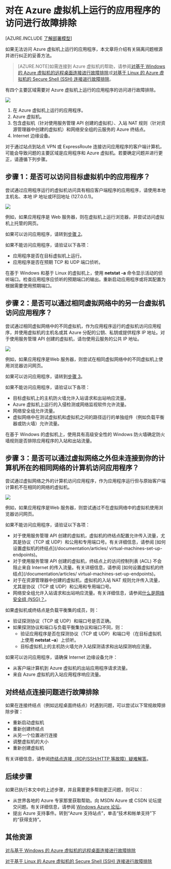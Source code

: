 <properties
	pageTitle="排查 VM 上的应用程序访问问题 | Windows Azure"
	description="如果无法访问 Azure 虚拟机上运行的应用程序，则可以按照这些步骤来隔离问题来源。"
	services="virtual-machines"
	documentationCenter=""
	authors="dsk-2015"
	manager="timlt"
	editor=""
	tags="top-support-issue,azure-service-management,azure-resource-manager"/>

<tags
	ms.service="virtual-machines"
	ms.date="11/17/2015"
	wacn.date="01/14/2016"/>

# 对在 Azure 虚拟机上运行的应用程序的访问进行故障排除

[AZURE.INCLUDE [了解部署模型](../includes/learn-about-deployment-models-both-include.md)]


如果无法访问 Azure 虚拟机上运行的应用程序，本文章将介绍有关隔离问题根源并进行纠正的妥善方法。

> [AZURE.NOTE]如需连接到 Azure 虚拟机的帮助，请参阅[对基于 Windows 的 Azure 虚拟机的远程桌面连接进行故障排除](/documentation/articles/virtual-machines-troubleshoot-remote-desktop-connections)或[对基于 Linux 的 Azure 虚拟机的 Secure Shell (SSH) 连接进行故障排除](/documentation/articles/virtual-machines-troubleshoot-ssh-connections)。

有四个主要区域需要对 Azure 虚拟机上运行的应用程序的访问进行故障排除。

![](./media/virtual-machines-troubleshoot-access-application/tshoot_app_access1.png)

1.	在 Azure 虚拟机上运行的应用程序。
2.	Azure 虚拟机。
3.	包含虚拟机（针对使用服务管理 API 创建的虚拟机）、入站 NAT 规则（针对资源管理器中创建的虚拟机）和网络安全组的云服务的 Azure 终结点。
4.	Internet 边缘设备。

对于通过站点到站点 VPN 或 ExpressRoute 连接访问应用程序的客户端计算机，可能会导致问题的主要区域是应用程序和 Azure 虚拟机。若要确定问题并进行更正，请遵循下列步骤。

## 步骤 1：是否可以访问目标虚拟机中的应用程序？

尝试通过应用程序运行的虚拟机访问具有相应客户端程序的应用程序，请使用本地主机名、本地 IP 地址或环回地址 (127.0.0.1)。

![](./media/virtual-machines-troubleshoot-access-application/tshoot_app_access2.png)

例如，如果应用程序是 Web 服务器，则在虚拟机上运行浏览器，并尝试访问虚拟机上托管的网页。

如果可以访问应用程序，请转到[步骤 2](#step2)。

如果不能访问应用程序，请验证以下各项：

- 应用程序是否在目标虚拟机上运行。
- 应用程序是否在预期 TCP 和 UDP 端口侦听。

在基于 Windows 和基于 Linux 的虚拟机上，使用 **netstat -a** 命令显示活动的侦听端口。检查应用程序应侦听的预期端口的输出。重新启动应用程序或将其配置为根据需要使用预期端口。

## <a id="step2"></a>步骤 2：是否可以通过相同虚拟网络中的另一台虚拟机访问应用程序？

尝试通过相同虚拟网络中的不同虚拟机，作为应用程序运行的虚拟机访问应用程序，并使用虚拟机的主机名或其 Azure 分配的公钥、私钥或提供程序 IP 地址。对于使用服务管理 API 创建的虚拟机，请勿使用云服务的公共 IP 地址。

![](./media/virtual-machines-troubleshoot-access-application/tshoot_app_access3.png)

例如，如果应用程序是Web 服务器，则尝试在相同虚拟网络中的不同虚拟机上使用浏览器访问网页。

如果可以访问应用程序，请转到[步骤 3](#step3)。

如果不能访问应用程序，请验证以下各项：

- 目标虚拟机上的主机防火墙允许入站请求和出站响应流量。
- Azure 虚拟机上运行的入侵检测或网络监视软件允许流量。
- 网络安全组允许流量。
- 虚拟网络中在测试虚拟机和虚拟机之间的路径运行的单独组件（例如负载平衡器或防火墙）允许流量。

在基于 Windows 的虚拟机上，使用具有高级安全性的 Windows 防火墙确定防火墙规则是否排除应用程序的入站和出站流量。

## <a id="step3"></a>步骤 3：是否可以通过虚拟网络之外但未连接到你的计算机所在的相同网络的计算机访问应用程序？

尝试通过虚拟网络之外的计算机访问应用程序，作为应用程序运行但与原始客户端计算机不在相同的网络的虚拟机。

![](./media/virtual-machines-troubleshoot-access-application/tshoot_app_access4.png)

例如，如果应用程序是Web 服务器，则尝试通过不在虚拟网络中的虚拟机使用浏览器访问网页。

如果不能访问应用程序，请验证以下各项：

- 对于使用服务管理 API 创建的虚拟机，虚拟机的终结点配置允许传入流量，尤其是协议（TCP 或 UDP）和公用和专用端口号。有关详细信息，请参阅 [如何设置虚拟机的终结点](/documentation/articles/ virtual-machines-set-up-endpoints)。
- 对于使用服务管理 API 创建的虚拟机，终结点上的访问控制列表 (ACL) 不会阻止来自 Internet 的传入流量。有关详细信息，请参阅 [如何设置虚拟机的终结点](/documentation/articles/ virtual-machines-set-up-endpoints)。
- 对于在资源管理器中创建的虚拟机，虚拟机的入站 NAT 规则允许传入流量，尤其是协议（TCP 或 UDP）和公用和专用端口号。
- 网络安全组允许入站请求和出站响应流量。有关详细信息，请参阅[什么是网络安全组 (NSG)？](/documentation/articles/virtual-networks-nsg)。

如果虚拟机或终结点是负载平衡集的成员，则：

- 验证探测协议（TCP 或 UDP）和端口号是否正确。
- 如果探测协议和端口与负载平衡集协议和端口不同，则：
	- 验证应用程序是否在探测协议（TCP 或 UDP）和端口号（在目标虚拟机上使用 **netstat –a**）上侦听。
	- 目标虚拟机上的主机防火墙允许入站探测请求和出站探测响应流量。

如果可以访问应用程序，请确保 Internet 边缘设备允许：

- 从客户端计算机到 Azure 虚拟机的出站应用程序请求流量。
- 来自 Azure 虚拟机的入站应用程序响应流量。

## 对终结点连接问题进行故障排除

如果在连接终结点（例如远程桌面终结点）时遇到问题，可以尝试以下常规故障排除步骤：

- 重新启动虚拟机
- 重新创建终结点
- 从另一个位置进行连接
- 调整虚拟机的大小
- 重新创建虚拟机

有关详细信息，请参阅[终结点连接（RDP/SSH/HTTP 等故障）疑难解答](https://social.msdn.microsoft.com/Forums/azure/en-US/538a8f18-7c1f-4d6e-b81c-70c00e25c93d/troubleshooting-endpoint-connectivity-rdpsshhttp-etc-failures?forum=WAVirtualMachinesforWindows)。

## 后续步骤

如果已执行本文中的上述步骤，并且需要更多帮助更正问题，则可以：

- 从世界各地的 Azure 专家那里获取帮助。向 MSDN Azure 或 CSDN 论坛提交问题。有关详细信息，请参阅 [Windows Azure 论坛](http://www.windowsazure.cn/support/forums/)。
- 提出 Azure 支持事件。转到[](http://www.windowsazure.cn/support/contact/)“Azure 支持站点”，单击“技术和帐单支持”下的“获得支持”。

## 其他资源

[对与基于 Windows 的 Azure 虚拟机的远程桌面连接进行故障排除](/documentation/articles/virtual-machines-troubleshoot-remote-desktop-connections)

[对于基于 Linux 的 Azure 虚拟机的 Secure Shell (SSH) 连接进行故障排除](/documentation/articles/virtual-machines-troubleshoot-ssh-connections)

<!---HONumber=Mooncake_0104_2016-->